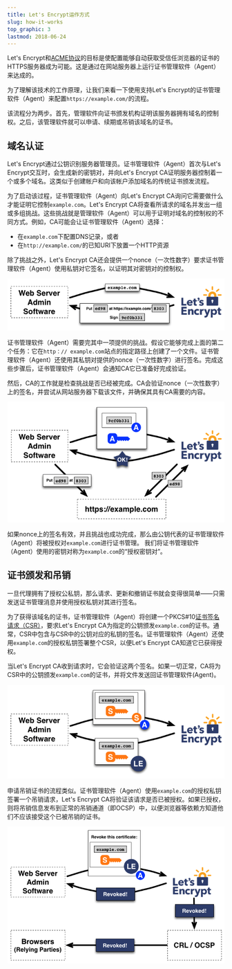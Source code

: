 ```yaml
---
title: Let's Encrypt运作方式
slug: how-it-works
top_graphic: 3
lastmod: 2018-06-24
---
```


Let's Encrypt和[ACME协议](https://ietf-wg-acme.github.io/acme/)的目标是使配置能够自动获取受信任浏览器的证书的HTTPS服务器成为可能。这是通过在网站服务器上运行证书管理软件（Agent）来达成的。

为了理解该技术的工作原理，让我们来看一下使用支持Let's Encrypt的证书管理软件（Agent）来配置`https://example.com/`的流程。

该流程分为两步。首先，管理软件向证书颁发机构证明该服务器拥有域名的控制权。之后，该管理软件就可以申请、续期或吊销该域名的证书。

## 域名认证

Let's Encrypt通过公钥识别服务器管理员。证书管理软件（Agent）首次与Let's Encrypt交互时，会生成新的密钥对，并向Let's Encrypt CA证明服务器控制着一个或多个域名。这类似于创建帐户和向该帐户添加域名的传统证书颁发流程。

为了启动该过程，证书管理软件（Agent）向Let's Encrypt CA询问它需要做什么才能证明它控制`example.com`。Let's Encrypt CA将查看所请求的域名并发出一组或多组挑战。这些挑战就是管理软件（Agent）可以用于证明对域名的控制权的不同方式。例如，CA可能会让证书管理软件（Agent）选择： 
* 在`example.com`下配置DNS记录，或者
* 在`http://example.com/`的已知URI下放置一个HTTP资源

除了挑战之外，Let's Encrypt CA还会提供一个nonce（一次性数字）要求证书管理软件（Agent）使用私钥对它签名，以证明其对密钥对的控制权。

<div class="howitworks-figure">
<img alt="请求挑战以验证example.com控制权"
     src="/images/howitworks_challenge.png"/>
</div>

证书管理软件（Agent）需要完其中一项提供的挑战。假设它能够完成上面的第二个任务：它在`http：// example.com`站点的指定路径上创建了一个文件。证书管理软件（Agent）还使用其私钥对提供的nonce（一次性数字）进行签名。完成这些步骤后，证书管理软件（Agent）会通知CA它已准备好完成验证。

然后，CA的工作就是检查挑战是否已经被完成。CA会验证nonce（一次性数字）上的签名，并尝试从网站服务器下载该文件，并确保其具有CA需要的内容。

<div class="howitworks-figure">
<img alt="请求代表example.com进行操作的授权"
     src="/images/howitworks_authorization.png"/>
</div>

如果nonce上的签名有效，并且挑战也成功完成，那么由公钥代表的证书管理软件（Agent）将被授权对`example.com`进行证书管理。 我们将证书管理软件（Agent）使用的密钥对称为`example.com`的“授权密钥对”。


## 证书颁发和吊销

一旦代理拥有了授权公私钥，那么请求、更新和撤销证书就会变得很简单——只需发送证书管理消息并使用授权私钥对其进行签名。

为了获得该域名的证书，证书管理软件（Agent）将创建一个PKCS#10[证书签名请求（CSR）](https://tools.ietf.org/html/rfc2986)，要求Let's Encrypt CA为指定的公钥颁发`example.com`的证书。通常，CSR中包含与CSR中的公钥对应的私钥的签名。证书管理软件（Agent）还使用`example.com`的授权私钥签署整个CSR，以便Let's Encrypt CA知道它已获得授权。

当Let's Encrypt CA收到请求时，它会验证这两个签名。如果一切正常，CA将为CSR中的公钥颁发`example.com`的证书，并将文件发送回证书管理软件(Agent)。

<div class="howitworks-figure">
<img alt="为example.com申请证书"
     src="/images/howitworks_certificate.png"/>
</div>

申请吊销证书的流程类似。证书管理软件（Agent）使用`example.com`的授权私钥签署一个吊销请求，Let's Encrypt CA将验证该请求是否已被授权。如果已授权，则将吊销信息发布到正常的吊销通道（即OCSP）中，以便浏览器等依赖方知道他们不应该接受这个已被吊销的证书。

<div class="howitworks-figure">
<img alt="申请吊销example.com的证书的流程"
     src="/images/howitworks_revocation.png"/>
</div>
